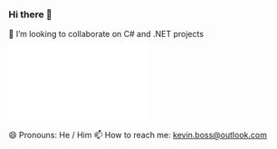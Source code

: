 ### Hi there 👋

👯 I’m looking to collaborate on C# and .NET projects
<a href="https://github.com/kevinboss">
  <img src="https://raw.githubusercontent.com/kevinboss/github-stats/9fad7a5db092561a77bf576e81790091edeec458/generated/languages.svg" height="144">
</a>

😄 Pronouns: He / Him
📫 How to reach me: kevin.boss@outlook.com
